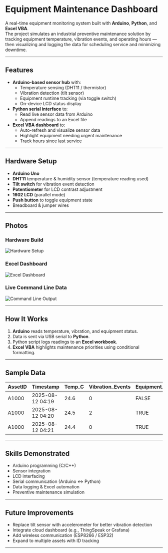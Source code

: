 # Equipment Maintenance Dashboard

A real-time equipment monitoring system built with **Arduino**, **Python**, and **Excel VBA**.  
The project simulates an industrial preventive maintenance solution by tracking equipment temperature, vibration events, and operating hours — then visualizing and logging the data for scheduling service and minimizing downtime.

---

## Features

- **Arduino-based sensor hub** with:
  - Temperature sensing (DHT11 / thermistor)
  - Vibration detection (tilt sensor)
  - Equipment runtime tracking (via toggle switch)
  - On-device LCD status display
- **Python serial interface** to:
  - Read live sensor data from Arduino
  - Append readings to an Excel file
- **Excel VBA dashboard** to:
  - Auto-refresh and visualize sensor data
  - Highlight equipment needing urgent maintenance
  - Track hours since last service

---

## Hardware Setup

- **Arduino Uno**
- **DHT11** temperature & humidity sensor (temperature reading used)
- **Tilt switch** for vibration event detection
- **Potentiometer** for LCD contrast adjustment
- **1602 LCD** (parallel mode)
- **Push button** to toggle equipment state
- Breadboard & jumper wires

---


## Photos

### Hardware Build
![Hardware Setup](images/Hardware_Setup.jpg)

### Excel Dashboard
![Excel Dashboard](images/excel_dashboard.png)

### Live Command Line Data
![Command Line Output](images/cmd_dashboard.png)

---

## How It Works

1. **Arduino** reads temperature, vibration, and equipment status.
2. Data is sent via USB serial to **Python**.
3. Python script logs readings to an **Excel workbook**.
4. **Excel VBA** highlights maintenance priorities using conditional formatting.

---

## Sample Data

| AssetID | Timestamp           | Temp_C | Vibration_Events | Equipment_On | Runtime_Minutes | Hours_Since_LastService |
|---------|---------------------|--------|------------------|--------------|-----------------|-------------------------|
| A1000   | 2025-08-12 04:19    | 24.6   | 0                | FALSE        | 0.00            | 0.00                    |
| A1000   | 2025-08-12 04:20    | 24.5   | 2                | TRUE         | 0.29            | 0.01                    |
| A1000   | 2025-08-12 04:21    | 24.4   | 0                | TRUE         | 1.95            | 0.03                    |

---

## Skills Demonstrated

- Arduino programming (C/C++)
- Sensor integration
- LCD interfacing
- Serial communication (Arduino ↔ Python)
- Data logging & Excel automation
- Preventive maintenance simulation

---

## Future Improvements

- Replace tilt sensor with accelerometer for better vibration detection
- Integrate cloud dashboard (e.g., ThingSpeak or Grafana)
- Add wireless communication (ESP8266 / ESP32)
- Expand to multiple assets with ID tracking

---